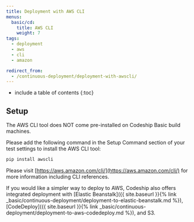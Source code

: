 ```yaml
---
title: Deployment with AWS CLI
menus:
  basic/cd:
    title: AWS CLI
    weight: 7
tags:
  - deployment
  - aws
  - cli
  - amazon

redirect_from:
  - /continuous-deployment/deployment-with-awscli/
---
```


* include a table of contents
{:toc}

## Setup

The AWS CLI tool does NOT come pre-installed on Codeship Basic build machines.

Please add the following command in the Setup Command section of your test settings to install the AWS CLI tool:

```bash
pip install awscli
```

Please visit [https://aws.amazon.com/cli/](https://aws.amazon.com/cli/) for more information including CLI references.

If you would like a simpler way to deploy to AWS, Codeship also offers integrated deployment with [Elastic Beanstalk]({{ site.baseurl }}{% link _basic/continuous-deployment/deployment-to-elastic-beanstalk.md %}), [CodeDeploy]({{ site.baseurl }}{% link _basic/continuous-deployment/deployment-to-aws-codedeploy.md %}), and S3.
